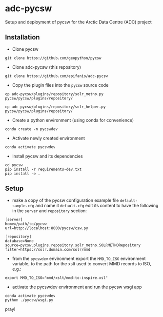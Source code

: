 # adc-pycsw
Setup and deployment of pycsw for the Arctic Data Centre (ADC) project

## Installation 

- Clone pycsw

```git clone https://github.com/geopython/pycsw```

- Clone adc-pycsw (this repository)

```git clone https://github.com/epifanio/adc-pycsw```

- Copy the plugin files into the `pycsw` source code

```
cp adc-pycsw/plugins/repository/solr_metno.py pycsw/pycsw/plugins/repository/
```

```
cp adc-pycsw/plugins/repository/solr_helper.py pycsw/pycsw/plugins/repository/
```

- Create a python environment (using conda for convenience)

```conda create -n pycswdev```

- Activate newly created environment

```conda activate pycswdev```

- Install pycsw and its dependencies


```
cd pycsw
pip install -r requirements-dev.txt
pip install -e .
```

## Setup


- make a copy of the pycsw configuration example file `default-sample.cfg` and name it `default.cfg` edit its content to have the following in the `server` and `repository` section:

```
[server]
home=/path/to/pycsw
url=http://localhost:8000/pycsw/csw.py
```

```
[repository]
database=None
source=pycsw.plugins.repository.solr_metno.SOLRMETNORepository
filter=https://solr.domain.com/solr/mmd
```

- from the `pycswdev` environment export the ```MMD_TO_ISO``` environment variable, to the path for the xslt used to convert MMD records to ISO, e.g.:

```export MMD_TO_ISO="mmd/xslt/mmd-to-inspire.xsl"```


- activate the pycswdev environment and run the pycsw wsgi app
```
conda activate pycswdev
python ./pycsw/wsgi.py
```

pray!